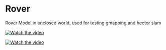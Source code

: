 # Rover
Rover Model in enclosed world, used for testing gmapping and hector slam

[![Watch the video](https://i9.ytimg.com/vi/Y7eDAhgdSGs/mq3.jpg?sqp=CLj7j4IG&rs=AOn4CLCw5chNsnOy5_XDrw8v5cZ6sj2xmA)](https://www.youtube.com/watch?v=Y7eDAhgdSGs)

[![Watch the video](https://i9.ytimg.com/vi/tBPmpO_P9Q8/mq2.jpg?sqp=CLj7j4IG&rs=AOn4CLC6vUX5-7zs2mnErsb4SOU9scf89g)](https://www.youtube.com/watch?v=tBPmpO_P9Q8)
